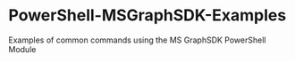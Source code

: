 # PowerShell-MSGraphSDK-Examples
Examples of common commands using the MS GraphSDK PowerShell Module
